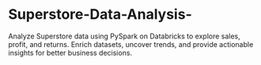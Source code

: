 # Superstore-Data-Analysis-
Analyze Superstore data using PySpark on Databricks to explore sales, profit, and returns. Enrich datasets, uncover trends, and provide actionable insights for better business decisions.
